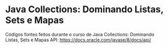 # Java Collections: Dominando Listas, Sets e Mapas
Códigos fontes feitos durante o curso de Java Collections: Dominando Listas, Sets e Mapas
API: https://docs.oracle.com/javase/8/docs/api/
